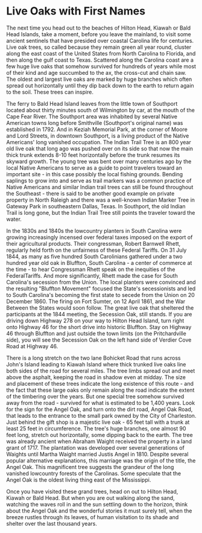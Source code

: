 # Live Oaks with First Names 
The next time you head out to the beaches of Hilton Head, Kiawah or Bald Head Islands, take a moment, before you leave the mainland, to visit some ancient sentinels that have presided over coastal Carolina life for centuries. Live oak trees, so called because they remain green all year round, cluster along the east coast of the United States from North Carolina to Florida, and then along the gulf coast to Texas. Scattered along the Carolina coast are a few huge live oaks that somehow survived for hundreds of years while most of their kind and age succumbed to the ax, the cross-cut and chain saw. The oldest and largest live oaks are marked by huge branches which often spread out horizontally until they dip back down to the earth to return again to the soil. These trees can inspire. 

The ferry to Bald Head Island leaves from the little town of Southport located about thirty minutes south of Wilmington by car, at the mouth of the Cape Fear River. The Southport area was inhabited by several Native American towns long before Smithville (Southport's original name) was established in 1792. And in Keziah Memorial Park, at the corner of Moore and Lord Streets, in downtown Southport, is a living product of the Native Americans' long vanished occupation. The Indian Trail Tree is an 800 year old live oak that long ago was pushed over on its side so that now the main thick trunk extends 8-10 feet horizontally before the trunk resumes its skyward growth. The young tree was bent over many centuries ago by the local Native Americans to serve as a guide to point travelers toward an important site - in this case possibly the local fishing grounds. Bending saplings to grow into and serve as trail markers was a common practice of Native Americans and similar Indian trail trees can still be found throughout the Southeast - there is said to be another good example on private property in North Raleigh and there was a well-known Indian Marker Tree in Gateway Park in southeastern Dallas, Texas. In Southport, the old Indian Trail is long gone, but the Indian Trail Tree still points the traveler toward the water. 

In the 1830s and 1840s the lowcountry planters in South Carolina were growing increasingly incensed over federal taxes imposed on the export of their agricultural products. Their congressman, Robert Barnwell Rhett, regularly held forth on the unfairness of these Federal Tariffs. On 31 July 1844, as many as five hundred South Carolinians gathered under a two hundred year old oak in Bluffton, South Carolina - a center of commerce at the time - to hear Congressman Rhett speak on the inequities of the FederalTariffs. And more significantly, Rhett made the case for South Carolina's secession from the Union. The local planters were convinced and the resulting "Bluffton Movement" focused the State's secessionists and led to South Carolina's becoming the first state to secede from the Union on 20 December 1860. The firing on Fort Sumter, on 12 April 1861, and the War Between the States would soon follow. The great live oak that sheltered the participants at the 1844 meeting, the Secession Oak, still stands. If you are driving down Highway 278 on your way to Hilton Head Island, turn right onto Highway 46 for the short drive into historic Bluffton. Stay on Highway 46 through Bluffton and just outside the town limits (on the Pritchardville side), you will see the Secession Oak on the left hand side of Verdier Cove Road at Highway 46. 

There is a long stretch on the two lane Bohicket Road that runs across John's Island leading to Kiawah Island where thick trunked live oaks line both sides of the road for several miles. The tree limbs spread out and meet above the asphalt, keeping the road in shadow even at midday. The size and placement of these trees indicate the long existence of this route - and the fact that these large oaks only remain along the road indicate the extent of the timbering over the years. But one special tree somehow survived away from the road - survived for what is estimated to be 1,400 years. Look for the sign for the Angel Oak, and turn onto the dirt road, Angel Oak Road, that leads to the entrance to the small park owned by the City of Charleston. Just behind the gift shop is a majestic live oak - 65 feet tall with a trunk at least 25 feet in circumference. The tree's huge branches, one almost 90 feet long, stretch out horizontally, some dipping back to the earth. The tree was already ancient when Abraham Waight received the property in a land grant of 1717. The plantation was developed over several generations of Waights until Martha Waight married Justis Angel in 1810. Despite several popular alternative explanations, this marriage was the origin of the title, the Angel Oak. This magnificent tree suggests the grandeur of the long vanished lowcountry forests of the Carolinas. Some speculate that the Angel Oak is the oldest living thing east of the Mississippi. 

Once you have visited these grand trees, head on out to Hilton Head, Kiawah or Bald Head. But when you are out walking along the sand, watching the waves roll in and the sun settling down to the horizon, think about the Angel Oak and the wonderful stories it must surely tell, when the breeze rustles through its leaves, of human visitation to its shade and shelter over the last thousand years. 